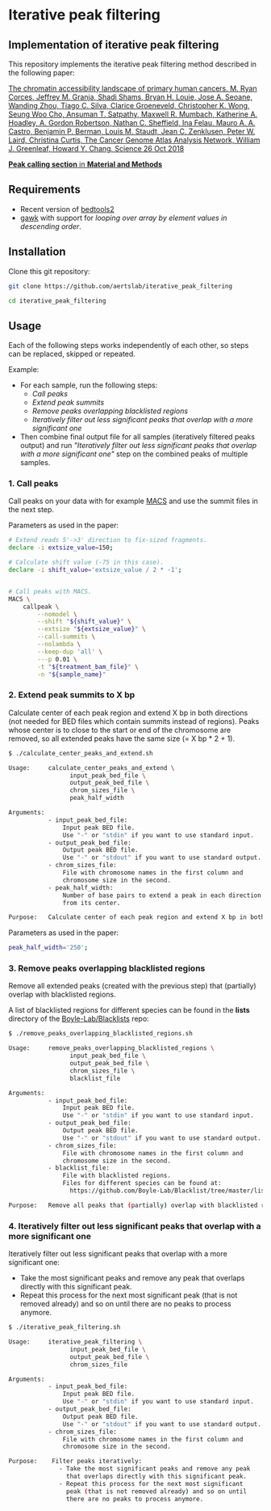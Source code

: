 
# Iterative peak filtering


## Implementation of iterative peak filtering

This repository implements the iterative peak filtering method described in the following paper:

[The chromatin accessibility landscape of primary human cancers.
 M. Ryan Corces, Jeffrey M. Granja, Shadi Shams, Bryan H. Louie, Jose A. Seoane, Wanding Zhou,
 Tiago C. Silva, Clarice Groeneveld, Christopher K. Wong, Seung Woo Cho, Ansuman T. Satpathy,
 Maxwell R. Mumbach, Katherine A. Hoadley, A. Gordon Robertson, Nathan C. Sheffield, Ina Felau,
 Mauro A. A. Castro, Benjamin P. Berman, Louis M. Staudt, Jean C. Zenklusen, Peter W. Laird,
 Christina Curtis, The Cancer Genome Atlas Analysis Network, William J. Greenleaf, Howard Y. Chang.
 Science  26 Oct 2018
](http://science.sciencemag.org/content/362/6413/eaav1898)

[**Peak calling section** in **Material and Methods**](http://science.sciencemag.org/content/sci/suppl/2018/10/24/362.6413.eaav1898.DC1/aav1898_Corces_SM.pdf) 


## Requirements

  - Recent version of [bedtools2](https://github.com/arq5x/bedtools2)
  - [gawk](https://www.gnu.org/software/gawk/) with support for *looping over array by element values in descending order*.


## Installation


Clone this git repository:

```bash
git clone https://github.com/aertslab/iterative_peak_filtering

cd iterative_peak_filtering
```


## Usage

Each of the following steps works independently of each other, so steps can be replaced, skipped or repeated.

Example:

   - For each sample, run the following steps:
     - *Call peaks*
     - *Extend peak summits*
     - *Remove peaks overlapping blacklisted regions*
     - *Iteratively filter out less significant peaks that overlap with a more significant one*
   - Then combine final output file for all samples (iteratively filtered peaks output) and
     run *"Iteratively filter out less significant peaks that overlap with a more significant one"*
     step on the combined peaks of multiple samples.


### 1. Call peaks

Call peaks on your data with for example [MACS](https://github.com/taoliu/MACS/) and use the summit files in the next step.

Parameters as used in the paper:

```bash
# Extend reads 5'->3' direction to fix-sized fragments.
declare -i extsize_value=150;

# Calculate shift value (-75 in this case).
declare -i shift_value='extsize_value / 2 * -1';


# Call peaks with MACS.
MACS \
    callpeak \
        --nomodel \
        --shift "${shift_value}" \
        --extsize "${extsize_value}" \
        --call-summits \
        --nolambda \
        --keep-dup 'all' \
        ---p 0.01 \
        -t "${treatment_bam_file}" \
        -n "${sample_name}"
```

### 2. Extend peak summits to X bp

Calculate center of each peak region and extend X bp in both directions (not needed for BED files which contain summits instead of regions).
Peaks whose center is to close to the start or end of the chromosome are removed,
so all extended peaks have the same size (= X bp * 2 + 1).

```bash
$ ./calculate_center_peaks_and_extend.sh 

Usage:     calculate_center_peaks_and_extend \
                 input_peak_bed_file \
                 output_peak_bed_file \
                 chrom_sizes_file \
                 peak_half_width

Arguments:
           - input_peak_bed_file:
               Input peak BED file.
               Use "-" or "stdin" if you want to use standard input.
           - output_peak_bed_file:
               Output peak BED file.
               Use "-" or "stdout" if you want to use standard output.
           - chrom_sizes_file:
               File with chromosome names in the first column and
               chromosome size in the second.
           - peak_half_width:
               Number of base pairs to extend a peak in each direction
               from its center.

Purpose:   Calculate center of each peak region and extend X bp in both directions.

```

Parameters as used in the paper:

```bash
peak_half_width='250';
```


### 3. Remove peaks overlapping blacklisted regions

Remove all extended peaks (created with the previous step) that (partially) overlap with blacklisted regions.

A list of blacklisted regions for different species can be found in the **lists** directory of the
[Boyle-Lab/Blacklists](https://github.com/Boyle-Lab/Blacklist) repo:

```bash
$ ./remove_peaks_overlapping_blacklisted_regions.sh 

Usage:     remove_peaks_overlapping_blacklisted_regions \
                 input_peak_bed_file \
                 output_peak_bed_file \
                 chrom_sizes_file \
                 blacklist_file

Arguments:
           - input_peak_bed_file:
               Input peak BED file.
               Use "-" or "stdin" if you want to use standard input.
           - output_peak_bed_file:
               Output peak BED file.
               Use "-" or "stdout" if you want to use standard output.
           - chrom_sizes_file:
               File with chromosome names in the first column and
               chromosome size in the second.
           - blacklist_file:
               File with blacklisted regions.
               Files for different species can be found at:
                 https://github.com/Boyle-Lab/Blacklist/tree/master/lists

Purpose:   Remove all peaks that (partially) overlap with blacklisted regions.

```


### 4. Iteratively filter out less significant peaks that overlap with a more significant one

Iteratively filter out less significant peaks that overlap with a more significant one:
  - Take the most significant peaks and remove any peak
    that overlaps directly with this significant peak.
  - Repeat this process for the next most significant
    peak (that is not removed already) and so on until
    there are no peaks to process anymore.


```bash
$ ./iterative_peak_filtering.sh 

Usage:     iterative_peak_filtering \
                 input_peak_bed_file \
                 output_peak_bed_file \
                 chrom_sizes_file

Arguments:
           - input_peak_bed_file:
               Input peak BED file.
               Use "-" or "stdin" if you want to use standard input.
           - output_peak_bed_file:
               Output peak BED file.
               Use "-" or "stdout" if you want to use standard output.
           - chrom_sizes_file:
               File with chromosome names in the first column and
               chromosome size in the second.

Purpose:    Filter peaks iteratively:
              - Take the most significant peaks and remove any peak
                that overlaps directly with this significant peak.
              - Repeat this process for the next most significant
                peak (that is not removed already) and so on until
                there are no peaks to process anymore.

```
